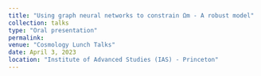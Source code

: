 ```yaml
---
title: "Using graph neural networks to constrain Ωm - A robust model"
collection: talks
type: "Oral presentation"
permalink: 
venue: "Cosmology Lunch Talks"
date: April 3, 2023
location: "Institute of Advanced Studies (IAS) - Princeton"
---
```

